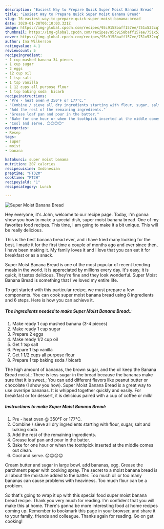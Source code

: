 ```yaml
---
description: "Easiest Way to Prepare Quick Super Moist Banana Bread"
title: "Easiest Way to Prepare Quick Super Moist Banana Bread"
slug: 76-easiest-way-to-prepare-quick-super-moist-banana-bread
date: 2020-01-28T06:10:03.321Z
image: https://img-global.cpcdn.com/recipes/95c9158baff157ee/751x532cq70/super-moist-banana-bread-recipe-main-photo.jpg
thumbnail: https://img-global.cpcdn.com/recipes/95c9158baff157ee/751x532cq70/super-moist-banana-bread-recipe-main-photo.jpg
cover: https://img-global.cpcdn.com/recipes/95c9158baff157ee/751x532cq70/super-moist-banana-bread-recipe-main-photo.jpg
author: Ina Wilkerson
ratingvalue: 4.1
reviewcount: 5
recipeingredient:
- 1 cup mashed banana 34 pieces
- 1 cup sugar
- 2 eggs
- 12 cup oil
- 1 tsp salt
- 1 tsp vanilla
- 1 12 cups all purpose flour
- 1 tsp baking soda  bicarb
recipeinstructions:
- "Pre - heat oven @ 350°F or 177°C."
- "Combine / sieve all dry ingredients starting with flour, sugar, salt and baking soda."
- "Add the rest of the remaining ingredients."
- "Grease loaf pan and pour in the batter."
- "Bake for one hour or when the toothpick inserted at the middle comes out clean."
- "Cool and serve. 😊😊😊😊"
categories:
- Resep
tags:
- super
- moist
- banana

katakunci: super moist banana
nutrition: 207 calories
recipecuisine: Indonesian
preptime: "PT32M"
cooktime: "PT2H"
recipeyield: "1"
recipecategory: Lunch

---
```



![Super Moist Banana Bread](https://img-global.cpcdn.com/recipes/95c9158baff157ee/751x532cq70/super-moist-banana-bread-recipe-main-photo.jpg)

Hey everyone, it's John, welcome to our recipe page. Today, I'm gonna show you how to make a special dish, super moist banana bread. One of my favorites food recipes. This time, I am going to make it a bit unique. This will be really delicious.

This is the best banana bread ever, and i have tried many looking for the best. I made it for the first time a couple of months ago and ever since then, I have been making it. My family loves it and I love that you can eat it for breakfast or as a snack.

Super Moist Banana Bread is one of the most popular of recent trending meals in the world. It is appreciated by millions every day. It's easy, it is quick, it tastes delicious. They're fine and they look wonderful. Super Moist Banana Bread is something that I've loved my entire life.


To get started with this particular recipe, we must prepare a few components. You can cook super moist banana bread using 8 ingredients and 6 steps. Here is how you can achieve it.

##### The ingredients needed to make Super Moist Banana Bread::

1. Make ready 1 cup mashed banana (3-4 pieces)
1. Make ready 1 cup sugar
1. Prepare 2 eggs
1. Make ready 1/2 cup oil
1. Get 1 tsp salt
1. Prepare 1 tsp vanilla
1. Get 1 1/2 cups all purpose flour
1. Prepare 1 tsp baking soda / bicarb


The high amount of bananas, the brown sugar, and the oil keep the Banana Bread moist.; There is less sugar in the bread because the bananas make sure that it is sweet.; You can add different flavors like peanut butter or chocolate (I show you how). Super Moist Banana Bread is a great way to use overripe bananas. It is whipped together quickly and easily. For breakfast or for dessert, it is delicious paired with a cup of coffee or milk! 

##### Instructions to make Super Moist Banana Bread:

1. Pre - heat oven @ 350°F or 177°C.
1. Combine / sieve all dry ingredients starting with flour, sugar, salt and baking soda.
1. Add the rest of the remaining ingredients.
1. Grease loaf pan and pour in the batter.
1. Bake for one hour or when the toothpick inserted at the middle comes out clean.
1. Cool and serve. 😊😊😊😊


Cream butter and sugar in large bowl. add bananas, egg. Grease the parchment paper with cooking spray. The secret to a moist banana bread is all about the moisture added to the batter. Too much oil or too many bananas can cause problems with heaviness. Too much flour can be a problem. 

So that's going to wrap it up with this special food super moist banana bread recipe. Thank you very much for reading. I'm confident that you will make this at home. There's gonna be more interesting food at home recipes coming up. Remember to bookmark this page in your browser, and share it to your family, friends and colleague. Thanks again for reading. Go on get cooking!
